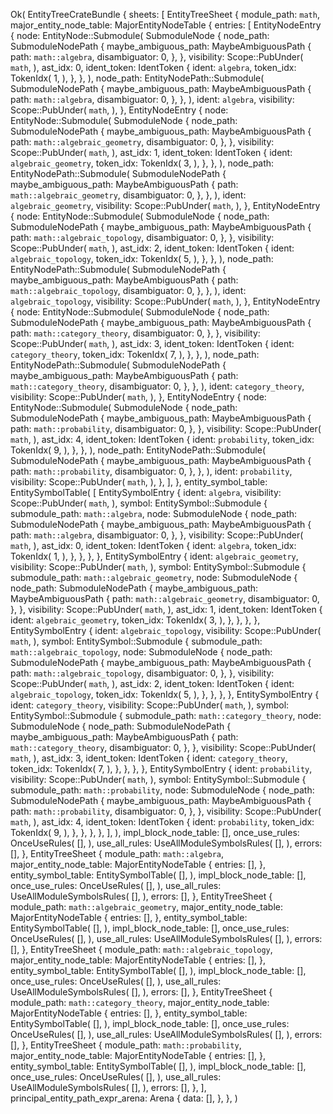 Ok(
    EntityTreeCrateBundle {
        sheets: [
            EntityTreeSheet {
                module_path: `math`,
                major_entity_node_table: MajorEntityNodeTable {
                    entries: [
                        EntityNodeEntry {
                            node: EntityNode::Submodule(
                                SubmoduleNode {
                                    node_path: SubmoduleNodePath {
                                        maybe_ambiguous_path: MaybeAmbiguousPath {
                                            path: `math::algebra`,
                                            disambiguator: 0,
                                        },
                                    },
                                    visibility: Scope::PubUnder(
                                        `math`,
                                    ),
                                    ast_idx: 0,
                                    ident_token: IdentToken {
                                        ident: `algebra`,
                                        token_idx: TokenIdx(
                                            1,
                                        ),
                                    },
                                },
                            ),
                            node_path: EntityNodePath::Submodule(
                                SubmoduleNodePath {
                                    maybe_ambiguous_path: MaybeAmbiguousPath {
                                        path: `math::algebra`,
                                        disambiguator: 0,
                                    },
                                },
                            ),
                            ident: `algebra`,
                            visibility: Scope::PubUnder(
                                `math`,
                            ),
                        },
                        EntityNodeEntry {
                            node: EntityNode::Submodule(
                                SubmoduleNode {
                                    node_path: SubmoduleNodePath {
                                        maybe_ambiguous_path: MaybeAmbiguousPath {
                                            path: `math::algebraic_geometry`,
                                            disambiguator: 0,
                                        },
                                    },
                                    visibility: Scope::PubUnder(
                                        `math`,
                                    ),
                                    ast_idx: 1,
                                    ident_token: IdentToken {
                                        ident: `algebraic_geometry`,
                                        token_idx: TokenIdx(
                                            3,
                                        ),
                                    },
                                },
                            ),
                            node_path: EntityNodePath::Submodule(
                                SubmoduleNodePath {
                                    maybe_ambiguous_path: MaybeAmbiguousPath {
                                        path: `math::algebraic_geometry`,
                                        disambiguator: 0,
                                    },
                                },
                            ),
                            ident: `algebraic_geometry`,
                            visibility: Scope::PubUnder(
                                `math`,
                            ),
                        },
                        EntityNodeEntry {
                            node: EntityNode::Submodule(
                                SubmoduleNode {
                                    node_path: SubmoduleNodePath {
                                        maybe_ambiguous_path: MaybeAmbiguousPath {
                                            path: `math::algebraic_topology`,
                                            disambiguator: 0,
                                        },
                                    },
                                    visibility: Scope::PubUnder(
                                        `math`,
                                    ),
                                    ast_idx: 2,
                                    ident_token: IdentToken {
                                        ident: `algebraic_topology`,
                                        token_idx: TokenIdx(
                                            5,
                                        ),
                                    },
                                },
                            ),
                            node_path: EntityNodePath::Submodule(
                                SubmoduleNodePath {
                                    maybe_ambiguous_path: MaybeAmbiguousPath {
                                        path: `math::algebraic_topology`,
                                        disambiguator: 0,
                                    },
                                },
                            ),
                            ident: `algebraic_topology`,
                            visibility: Scope::PubUnder(
                                `math`,
                            ),
                        },
                        EntityNodeEntry {
                            node: EntityNode::Submodule(
                                SubmoduleNode {
                                    node_path: SubmoduleNodePath {
                                        maybe_ambiguous_path: MaybeAmbiguousPath {
                                            path: `math::category_theory`,
                                            disambiguator: 0,
                                        },
                                    },
                                    visibility: Scope::PubUnder(
                                        `math`,
                                    ),
                                    ast_idx: 3,
                                    ident_token: IdentToken {
                                        ident: `category_theory`,
                                        token_idx: TokenIdx(
                                            7,
                                        ),
                                    },
                                },
                            ),
                            node_path: EntityNodePath::Submodule(
                                SubmoduleNodePath {
                                    maybe_ambiguous_path: MaybeAmbiguousPath {
                                        path: `math::category_theory`,
                                        disambiguator: 0,
                                    },
                                },
                            ),
                            ident: `category_theory`,
                            visibility: Scope::PubUnder(
                                `math`,
                            ),
                        },
                        EntityNodeEntry {
                            node: EntityNode::Submodule(
                                SubmoduleNode {
                                    node_path: SubmoduleNodePath {
                                        maybe_ambiguous_path: MaybeAmbiguousPath {
                                            path: `math::probability`,
                                            disambiguator: 0,
                                        },
                                    },
                                    visibility: Scope::PubUnder(
                                        `math`,
                                    ),
                                    ast_idx: 4,
                                    ident_token: IdentToken {
                                        ident: `probability`,
                                        token_idx: TokenIdx(
                                            9,
                                        ),
                                    },
                                },
                            ),
                            node_path: EntityNodePath::Submodule(
                                SubmoduleNodePath {
                                    maybe_ambiguous_path: MaybeAmbiguousPath {
                                        path: `math::probability`,
                                        disambiguator: 0,
                                    },
                                },
                            ),
                            ident: `probability`,
                            visibility: Scope::PubUnder(
                                `math`,
                            ),
                        },
                    ],
                },
                entity_symbol_table: EntitySymbolTable(
                    [
                        EntitySymbolEntry {
                            ident: `algebra`,
                            visibility: Scope::PubUnder(
                                `math`,
                            ),
                            symbol: EntitySymbol::Submodule {
                                submodule_path: `math::algebra`,
                                node: SubmoduleNode {
                                    node_path: SubmoduleNodePath {
                                        maybe_ambiguous_path: MaybeAmbiguousPath {
                                            path: `math::algebra`,
                                            disambiguator: 0,
                                        },
                                    },
                                    visibility: Scope::PubUnder(
                                        `math`,
                                    ),
                                    ast_idx: 0,
                                    ident_token: IdentToken {
                                        ident: `algebra`,
                                        token_idx: TokenIdx(
                                            1,
                                        ),
                                    },
                                },
                            },
                        },
                        EntitySymbolEntry {
                            ident: `algebraic_geometry`,
                            visibility: Scope::PubUnder(
                                `math`,
                            ),
                            symbol: EntitySymbol::Submodule {
                                submodule_path: `math::algebraic_geometry`,
                                node: SubmoduleNode {
                                    node_path: SubmoduleNodePath {
                                        maybe_ambiguous_path: MaybeAmbiguousPath {
                                            path: `math::algebraic_geometry`,
                                            disambiguator: 0,
                                        },
                                    },
                                    visibility: Scope::PubUnder(
                                        `math`,
                                    ),
                                    ast_idx: 1,
                                    ident_token: IdentToken {
                                        ident: `algebraic_geometry`,
                                        token_idx: TokenIdx(
                                            3,
                                        ),
                                    },
                                },
                            },
                        },
                        EntitySymbolEntry {
                            ident: `algebraic_topology`,
                            visibility: Scope::PubUnder(
                                `math`,
                            ),
                            symbol: EntitySymbol::Submodule {
                                submodule_path: `math::algebraic_topology`,
                                node: SubmoduleNode {
                                    node_path: SubmoduleNodePath {
                                        maybe_ambiguous_path: MaybeAmbiguousPath {
                                            path: `math::algebraic_topology`,
                                            disambiguator: 0,
                                        },
                                    },
                                    visibility: Scope::PubUnder(
                                        `math`,
                                    ),
                                    ast_idx: 2,
                                    ident_token: IdentToken {
                                        ident: `algebraic_topology`,
                                        token_idx: TokenIdx(
                                            5,
                                        ),
                                    },
                                },
                            },
                        },
                        EntitySymbolEntry {
                            ident: `category_theory`,
                            visibility: Scope::PubUnder(
                                `math`,
                            ),
                            symbol: EntitySymbol::Submodule {
                                submodule_path: `math::category_theory`,
                                node: SubmoduleNode {
                                    node_path: SubmoduleNodePath {
                                        maybe_ambiguous_path: MaybeAmbiguousPath {
                                            path: `math::category_theory`,
                                            disambiguator: 0,
                                        },
                                    },
                                    visibility: Scope::PubUnder(
                                        `math`,
                                    ),
                                    ast_idx: 3,
                                    ident_token: IdentToken {
                                        ident: `category_theory`,
                                        token_idx: TokenIdx(
                                            7,
                                        ),
                                    },
                                },
                            },
                        },
                        EntitySymbolEntry {
                            ident: `probability`,
                            visibility: Scope::PubUnder(
                                `math`,
                            ),
                            symbol: EntitySymbol::Submodule {
                                submodule_path: `math::probability`,
                                node: SubmoduleNode {
                                    node_path: SubmoduleNodePath {
                                        maybe_ambiguous_path: MaybeAmbiguousPath {
                                            path: `math::probability`,
                                            disambiguator: 0,
                                        },
                                    },
                                    visibility: Scope::PubUnder(
                                        `math`,
                                    ),
                                    ast_idx: 4,
                                    ident_token: IdentToken {
                                        ident: `probability`,
                                        token_idx: TokenIdx(
                                            9,
                                        ),
                                    },
                                },
                            },
                        },
                    ],
                ),
                impl_block_node_table: [],
                once_use_rules: OnceUseRules(
                    [],
                ),
                use_all_rules: UseAllModuleSymbolsRules(
                    [],
                ),
                errors: [],
            },
            EntityTreeSheet {
                module_path: `math::algebra`,
                major_entity_node_table: MajorEntityNodeTable {
                    entries: [],
                },
                entity_symbol_table: EntitySymbolTable(
                    [],
                ),
                impl_block_node_table: [],
                once_use_rules: OnceUseRules(
                    [],
                ),
                use_all_rules: UseAllModuleSymbolsRules(
                    [],
                ),
                errors: [],
            },
            EntityTreeSheet {
                module_path: `math::algebraic_geometry`,
                major_entity_node_table: MajorEntityNodeTable {
                    entries: [],
                },
                entity_symbol_table: EntitySymbolTable(
                    [],
                ),
                impl_block_node_table: [],
                once_use_rules: OnceUseRules(
                    [],
                ),
                use_all_rules: UseAllModuleSymbolsRules(
                    [],
                ),
                errors: [],
            },
            EntityTreeSheet {
                module_path: `math::algebraic_topology`,
                major_entity_node_table: MajorEntityNodeTable {
                    entries: [],
                },
                entity_symbol_table: EntitySymbolTable(
                    [],
                ),
                impl_block_node_table: [],
                once_use_rules: OnceUseRules(
                    [],
                ),
                use_all_rules: UseAllModuleSymbolsRules(
                    [],
                ),
                errors: [],
            },
            EntityTreeSheet {
                module_path: `math::category_theory`,
                major_entity_node_table: MajorEntityNodeTable {
                    entries: [],
                },
                entity_symbol_table: EntitySymbolTable(
                    [],
                ),
                impl_block_node_table: [],
                once_use_rules: OnceUseRules(
                    [],
                ),
                use_all_rules: UseAllModuleSymbolsRules(
                    [],
                ),
                errors: [],
            },
            EntityTreeSheet {
                module_path: `math::probability`,
                major_entity_node_table: MajorEntityNodeTable {
                    entries: [],
                },
                entity_symbol_table: EntitySymbolTable(
                    [],
                ),
                impl_block_node_table: [],
                once_use_rules: OnceUseRules(
                    [],
                ),
                use_all_rules: UseAllModuleSymbolsRules(
                    [],
                ),
                errors: [],
            },
        ],
        principal_entity_path_expr_arena: Arena {
            data: [],
        },
    },
)